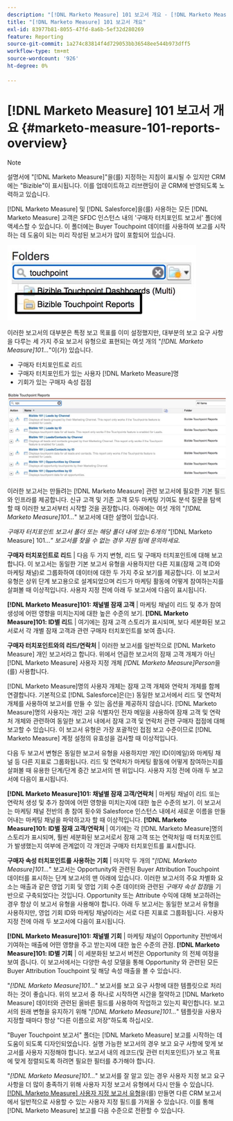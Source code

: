 ```yaml
---
description: "[!DNL Marketo Measure] 101 보고서 개요 - [!DNL Marketo Measure]"
title: "[!DNL Marketo Measure] 101 보고서 개요"
exl-id: 83977b81-8055-47fd-8a6b-5ef32d280269
feature: Reporting
source-git-commit: 1a274c83814f4d729053bb36548ee544b973dff5
workflow-type: tm+mt
source-wordcount: '926'
ht-degree: 0%

---
```


# [!DNL Marketo Measure] 101 보고서 개요 {#marketo-measure-101-reports-overview}

>[!NOTE]
>
>설명서에 &quot;[!DNL Marketo Measure]&quot;을(를) 지정하는 지침이 표시될 수 있지만 CRM에는 &quot;Bizible&quot;이 표시됩니다. 이를 업데이트하고 리브랜딩이 곧 CRM에 반영되도록 노력하고 있습니다.

[!DNL Marketo Measure] 및 [!DNL Salesforce]을(를) 사용하는 모든 [!DNL Marketo Measure] 고객은 SFDC 인스턴스 내의 &#39;구매자 터치포인트 보고서&#39; 폴더에 액세스할 수 있습니다. 이 폴더에는 Buyer Touchpoint 데이터를 사용하여 보고를 시작하는 데 도움이 되는 미리 작성된 보고서가 많이 포함되어 있습니다.

![](assets/bizible-101-reports-overview-1.png)

이러한 보고서의 대부분은 특정 보고 목표를 이미 설정했지만, 대부분의 보고 요구 사항을 다루는 세 가지 주요 보고서 유형으로 표현되는 여섯 개의 &quot;_[!DNL Marketo Measure]101..._&quot;이(가) 있습니다.

* 구매자 터치포인트로 리드
* 구매자 터치포인트가 있는 사용자 [!DNL Marketo Measure]명
* 기회가 있는 구매자 속성 접점

![](assets/bizible-101-reports-overview-2.png)

이러한 보고서는 만들려는 [!DNL Marketo Measure] 관련 보고서에 필요한 기본 필드와 인프라를 제공합니다. 신규 고객 및 기존 고객 모두 마케팅 기여도 분석 질문을 탐색할 때 이러한 보고서부터 시작할 것을 권장합니다. 아래에는 여섯 개의 &quot;_[!DNL Marketo Measure]101..._&quot; 보고서에 대한 설명이 있습니다.

_구매자 터치포인트 보고서 폴더 또는 해당 폴더 내에 있는 6개의 &quot;_[!DNL Marketo Measure] 101..._&quot; 보고서를 찾을 수 없는 경우 지원 팀에 문의하세요._

**구매자 터치포인트로 리드** | 다음 두 가지 변형, 리드 및 구매자 터치포인트에 대해 보고합니다. 이 보고서는 동일한 기본 보고서 유형을 사용하지만 다른 지표(잠재 고객 ID와 마케팅 채널)로 그룹화하여 데이터에 대한 두 가지 주요 보기를 제공합니다. 이 보고서 유형은 상위 단계 보고용으로 설계되었으며 리드가 마케팅 활동에 어떻게 참여하는지를 살펴볼 때 이상적입니다. 사용자 지정 전에 아래 두 보고서에 다음이 표시됩니다.

**[!DNL Marketo Measure]101: 채널별 잠재 고객** | 마케팅 채널이 리드 및 추가 참여 생성에 어떤 영향을 미치는지에 대한 높은 수준의 보기.
**[!DNL Marketo Measure]101: ID별 리드** | 여기에는 잠재 고객 스토리가 표시되며, 보다 세분화된 보고서로서 각 개별 잠재 고객과 관련 구매자 터치포인트를 보여 줍니다.

**구매자 터치포인트와의 리드/연락처** | 이러한 보고서를 일반적으로 [!DNL Marketo Measure] 개인 보고서라고 합니다. 위에서 언급한 보고서의 잠재 고객 개체가 아닌 [!DNL Marketo Measure] 사용자 지정 개체 _[!DNL Marketo Measure]Person_&#x200B;을(를) 사용합니다.

[!DNL Marketo Measure]명의 사용자 개체는 잠재 고객 개체와 연락처 개체를 함께 연결합니다. 기본적으로 [!DNL Salesforce]은(는) 동일한 보고서에서 리드 및 연락처 개체를 사용하여 보고서를 만들 수 있는 옵션을 제공하지 않습니다. [!DNL Marketo Measure]명의 사용자는 개인 고유 식별자인 전자 메일을 사용하여 잠재 고객 및 연락처 개체와 관련하여 동일한 보고서 내에서 잠재 고객 및 연락처 관련 구매자 접점에 대해 보고할 수 있습니다. 이 보고서 유형은 가장 포괄적인 접점 보고 수준이므로 [!DNL Marketo Measure] 계정 설정의 유효성을 검사할 때 이상적입니다.

다음 두 보고서 변형은 동일한 보고서 유형을 사용하지만 개인 ID(이메일)와 마케팅 채널 등 다른 지표로 그룹화됩니다. 리드 및 연락처가 마케팅 활동에 어떻게 참여하는지를 살펴볼 때 유용한 단계/단계 중간 보고서의 맨 위입니다. 사용자 지정 전에 아래 두 보고서에 다음이 표시됩니다.

**[!DNL Marketo Measure]101: 채널별 잠재 고객/연락처** | 마케팅 채널이 리드 또는 연락처 생성 및 추가 참여에 어떤 영향을 미치는지에 대한 높은 수준의 보기. 이 보고서는 마케팅 채널 전반의 총 참여 횟수와 Salesforce 인스턴스 내에서 새로운 이름을 만들어내는 마케팅 채널을 파악하고자 할 때 이상적입니다.
**[!DNL Marketo Measure]101: ID별 잠재 고객/연락처** | 여기에는 각 [!DNL Marketo Measure]명의 스토리가 표시되며, 훨씬 세분화된 보고서로서 잠재 고객 또는 연락처일 때 터치포인트가 발생했는지 여부에 관계없이 각 개인과 구매자 터치포인트를 표시합니다.

**구매자 속성 터치포인트를 사용하는 기회** | 마지막 두 개의 &quot;_[!DNL Marketo Measure]101..._&quot; 보고서는 Opportunity와 관련된 Buyer Attribution Touchpoint 데이터를 표시하는 단계 보고서의 맨 아래에 있습니다. 이러한 보고서의 주요 차별화 요소는 매출과 같은 영업 기회 및 영업 기회 수준 데이터와 관련된 _구매자 속성 접점_&#x200B;을 기반으로 구축되었다는 것입니다. Opportunity 또는 Attribute 수익에 대해 보고하려는 경우 항상 이 보고서 유형을 사용해야 합니다. 아래 두 보고서는 동일한 보고서 유형을 사용하지만, 영업 기회 ID와 마케팅 채널이라는 서로 다른 지표로 그룹화됩니다. 사용자 지정 전에 아래 두 보고서에 다음이 표시됩니다.

**[!DNL Marketo Measure]101: 채널별 기회** | 마케팅 채널이 Opportunity 전반에서 기여하는 매출에 어떤 영향을 주고 받는지에 대한 높은 수준의 관점.
**[!DNL Marketo Measure]101: ID별 기회** | 이 세분화된 보고서 버전은 Opportunity 의 전체 여정을 보여 줍니다. 이 보고서에서는 다양한 속성 모델을 통해 Opportunity 와 관련된 모든 Buyer Attribution Touchpoint 및 해당 속성 매출을 볼 수 있습니다.

&quot;_[!DNL Marketo Measure]101..._&quot; 보고서를 보고 요구 사항에 대한 템플릿으로 처리하는 것이 좋습니다. 위의 보고서 중 하나로 시작하면 시간을 절약하고 [!DNL Marketo Measure] 데이터와 관련된 올바른 필드를 사용하여 작업하고 있는지 확인합니다. 보고서의 원래 변형을 유지하기 위해 &quot;_[!DNL Marketo Measure]101..._&quot; 템플릿을 사용자 지정할 때마다 항상 &quot;다른 이름으로 저장&quot;하도록 하십시오.

&quot;Buyer Touchpoint 보고서&quot; 폴더는 [!DNL Marketo Measure] 보고를 시작하는 데 도움이 되도록 디자인되었습니다. 실행 가능한 보고서의 경우 보고 요구 사항에 맞게 보고서를 사용자 지정해야 합니다. 보고서 내의 레코드(및 관련 터치포인트)가 보고 목표에 맞게 정렬되도록 하려면 필요한 필터를 추가해야 합니다.

&quot;_[!DNL Marketo Measure]101..._&quot; 보고서를 잘 알고 있는 경우 사용자 지정 보고 요구 사항을 더 많이 충족하기 위해 사용자 지정 보고서 유형에서 다시 만들 수 있습니다. [[!DNL Marketo Measure] 사용자 지정 보고서 유형](/help/marketo-measure-salesforce-reporting/new-report-types/creating-custom-marketo-measure-report-types.md)을(를) 만들면 다른 CRM 보고서에서 일반적으로 사용할 수 있는 사용자 지정 필드를 가져올 수 있습니다. 이를 통해 [!DNL Marketo Measure] 보고를 다음 수준으로 전환할 수 있습니다.
